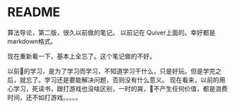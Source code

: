 

# README

算法导论，第二版，很久以前做的笔记。 以前记在 Quiver上面的。幸好都是markdown格式。

现在重新看一下，基本上全忘了。这个笔记做的不好。

以前的学习，是为了学习而学习，不知道学习干什么，只是好玩。但是学完之后，就忘了。学习还是要能解决问题，否则没有什么意义。 现在看来，以前的用心学习，死读书，跟打游戏也没啥区别，一时的爽，不产生任何价值，都是浪费时间，还不如打游戏。。。。。
